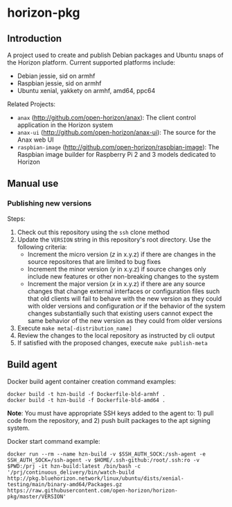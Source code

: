 # horizon-pkg

## Introduction

A project used to create and publish Debian packages and Ubuntu snaps of the Horizon platform. Current supported platforms include:

 * Debian jessie, sid on armhf
 * Raspbian jessie, sid on armhf
 * Ubuntu xenial, yakkety on armhf, amd64, ppc64

Related Projects:

 * `anax` (http://github.com/open-horizon/anax): The client control application in the Horizon system
 * `anax-ui` (http://github.com/open-horizon/anax-ui): The source for the Anax web UI
 * `raspbian-image` (http://github.com/open-horizon/raspbian-image): The Raspbian image builder for Raspberry Pi 2 and 3 models dedicated to Horizon

## Manual use

### Publishing new versions

Steps:

1. Check out this repository using the `ssh` clone method
2. Update the `VERSION` string in this repository's root directory. Use the following criteria:
    * Increment the micro version (*z* in x.y.z) if there are changes in the source repositores that are limited to bug fixes
    * Increment the minor version (*y* in x.y.z) if source changes only include new features or other non-breaking changes to the system
    * Increment the major version (*x* in x.y.z) if there are any source changes  that change external interfaces or configuration files such that old clients will fail to behave with the new version as they could with older versions and configuration *or* if the behavior of the system changes substantially such that existing users cannot expect the same behavior of the new version as they could from older versions
3. Execute `make meta[-distribution_name]`
4. Review the changes to the local repository as instructed by cli output
5. If satisfied with the proposed changes, execute `make publish-meta`

## Build agent

Docker build agent container creation command examples:

    docker build -t hzn-build -f Dockerfile-bld-armhf .
    docker build -t hzn-build -f Dockerfile-bld-amd64 .

**Note**: You must have appropriate SSH keys added to the agent to: 1) pull code from the repository, and 2) push built packages to the apt signing system.

Docker start command example:

    docker run --rm --name hzn-build -v $SSH_AUTH_SOCK:/ssh-agent -e SSH_AUTH_SOCK=/ssh-agent -v $HOME/.ssh-github:/root/.ssh:ro -v $PWD:/prj -it hzn-build:latest /bin/bash -c '/prj/continuous_delivery/bin/watch-build http://pkg.bluehorizon.network/linux/ubuntu/dists/xenial-testing/main/binary-amd64/Packages.gz https://raw.githubusercontent.com/open-horizon/horizon-pkg/master/VERSION'

